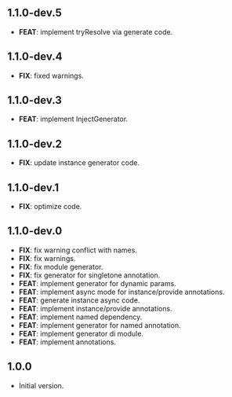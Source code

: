 ## 1.1.0-dev.5

 - **FEAT**: implement tryResolve via generate code.

## 1.1.0-dev.4

 - **FIX**: fixed warnings.

## 1.1.0-dev.3

 - **FEAT**: implement InjectGenerator.

## 1.1.0-dev.2

 - **FIX**: update instance generator code.

## 1.1.0-dev.1

 - **FIX**: optimize code.

## 1.1.0-dev.0

 - **FIX**: fix warning conflict with names.
 - **FIX**: fix warnings.
 - **FIX**: fix module generator.
 - **FIX**: fix generator for  singletone annotation.
 - **FEAT**: implement generator for dynamic params.
 - **FEAT**: implement async mode for instance/provide annotations.
 - **FEAT**: generate instance async code.
 - **FEAT**: implement instance/provide annotations.
 - **FEAT**: implement named dependency.
 - **FEAT**: implement generator for named annotation.
 - **FEAT**: implement generator di module.
 - **FEAT**: implement annotations.

## 1.0.0

- Initial version.
